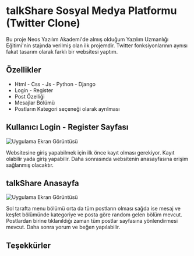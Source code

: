 
# talkShare Sosyal Medya Platformu (Twitter Clone)

Bu proje Neos Yazılım Akademi'de almış olduğum Yazılım Uzmanlığı Eğitimi'nin stajında verilmiş olan ilk projemdir.
Twitter fonksiyonlarının aynısı fakat tasarım olarak farklı bir websitesi yaptım.



## Özellikler

- Html - Css - Js - Python - Django  
- Login - Register 
- Post Özelliği
- Mesajlar Bölümü
- Postların Kategori seçeneği olarak ayrılması


  
## Kullanıcı Login - Register Sayfası

![Uygulama Ekran Görüntüsü](https://r.resimlink.com/z3giC2vXlI.png)

Websitesine giriş yapabilmek için ilk önce kayıt olması gerekiyor. Kayıt olabilir yada giriş yapabilir.
Daha sonrasında websitenin anasayfasına erişim sağlanmış olacaktır.

## talkShare Anasayfa

![Uygulama Ekran Görüntüsü](https://r.resimlink.com/4Ko-a6HQ.png)

Sol tarafta menu bölümü orta da tüm postların olması sağda ise mesaj ve keşfet bölümünde kategoriye ve posta göre random gelen bölüm mevcut.
Postlardan birine tıklanıldığı zaman tüm postlar sayfasına yönlendirmesi mevcut. Daha sonra yorum ve beğen yapılabilir.
## Teşekkürler

